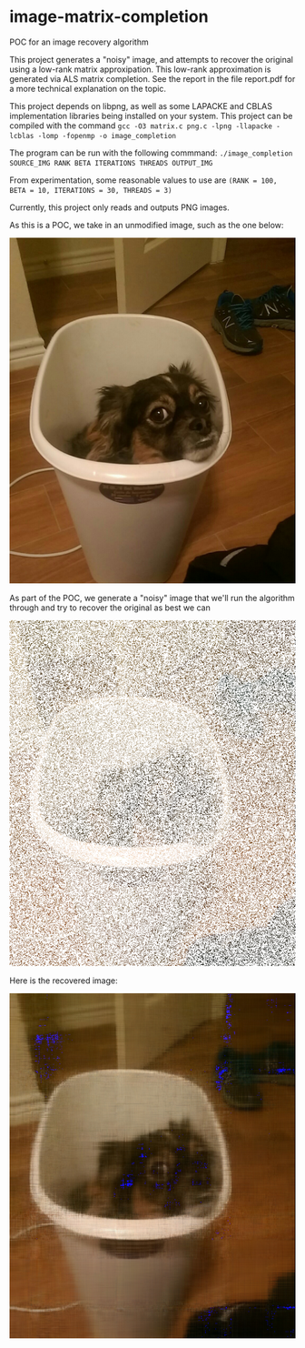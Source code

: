 # image-matrix-completion
POC for an image recovery algorithm

This project generates a "noisy" image, and attempts to recover the original using a low-rank matrix approxipation.
This low-rank approximation is generated via ALS matrix completion. See the report in the file report.pdf for a more technical explanation on the topic.


This project depends on libpng, as well as some LAPACKE and CBLAS implementation libraries being installed on your system.
This project can be compiled with the command `gcc -O3 matrix.c png.c -lpng -llapacke -lcblas -lomp -fopenmp -o image_completion`


The program can be run with the following commmand: `./image_completion SOURCE_IMG RANK BETA ITERATIONS THREADS OUTPUT_IMG`

From experimentation, some reasonable values to use are `(RANK = 100, BETA = 10, ITERATIONS = 30, THREADS = 3)`


Currently, this project only reads and outputs PNG images.

As this is a POC, we take in an unmodified image, such as the one below:

![Original image of Bella the dog!](bella.png)

As part of the POC, we generate a "noisy" image that we'll run the algorithm through and try to recover the original as best we can

![Masked/Noisy version of Bella the dog](bella_masked.png)

Here is the recovered image:

![Recovered version of Bella the dog](bella_recovered.png)
